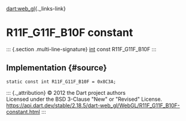 [dart:web\_gl](../../dart-web_gl/dart-web_gl-library){._links-link}

R11F\_G11F\_B10F constant
=========================

::: {.section .multi-line-signature}
[int](../../dart-core/int-class) const R11F\_G11F\_B10F
:::

Implementation {#source}
--------------

``` {.language-dart data-language="dart"}
static const int R11F_G11F_B10F = 0x8C3A;
```

::: {._attribution}
© 2012 the Dart project authors\
Licensed under the BSD 3-Clause \"New\" or \"Revised\" License.\
<https://api.dart.dev/stable/2.18.5/dart-web_gl/WebGL/R11F_G11F_B10F-constant.html>
:::
